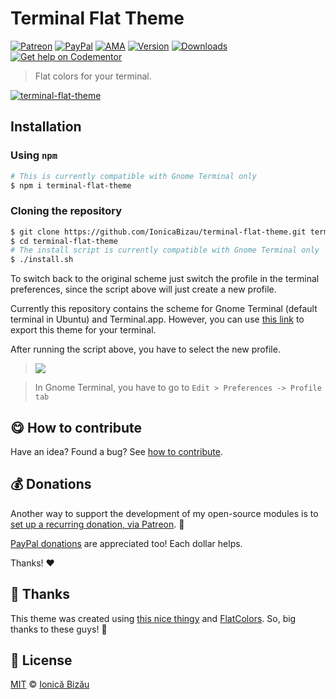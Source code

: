 
# Terminal Flat Theme

 [![Patreon](https://img.shields.io/badge/Support%20me%20on-Patreon-%23e6461a.svg)][paypal-donations] [![PayPal](https://img.shields.io/badge/%24-paypal-f39c12.svg)][paypal-donations] [![AMA](https://img.shields.io/badge/ask%20me-anything-1abc9c.svg)](https://github.com/IonicaBizau/ama) [![Version](https://img.shields.io/npm/v/terminal-flat-theme.svg)](https://www.npmjs.com/package/terminal-flat-theme) [![Downloads](https://img.shields.io/npm/dt/terminal-flat-theme.svg)](https://www.npmjs.com/package/terminal-flat-theme) [![Get help on Codementor](https://cdn.codementor.io/badges/get_help_github.svg)](https://www.codementor.io/johnnyb?utm_source=github&utm_medium=button&utm_term=johnnyb&utm_campaign=github)

> Flat colors for your terminal.

[![terminal-flat-theme](http://i.imgur.com/FPKTTj3.png)](#)

## Installation
### Using `npm`
```sh
# This is currently compatible with Gnome Terminal only
$ npm i terminal-flat-theme
```
### Cloning the repository
```sh
$ git clone https://github.com/IonicaBizau/terminal-flat-theme.git terminal-flat-theme
$ cd terminal-flat-theme
# The install script is currently compatible with Gnome Terminal only
$ ./install.sh
```

To switch back to the original scheme just switch the profile in the terminal preferences, since the script above will just create a new profile.

Currently this repository contains the scheme for Gnome Terminal (default terminal in Ubuntu) and Terminal.app. However, you can use [this link](http://terminal.sexy/#FyY0-vr6V2x_7mJUUNqL_blNY7Hlx4HlU97DuLu7eY6j_HtuZfai_dhAYrz51J3rV-3P2-Dg) to export this theme for your terminal.

After running the script above, you have to select the new profile.

> ![](http://i.imgur.com/jyKoljR.png)

> In Gnome Terminal, you have to go to `Edit > Preferences -> Profile tab`


## :yum: How to contribute
Have an idea? Found a bug? See [how to contribute][contributing].

## :moneybag: Donations

Another way to support the development of my open-source modules is
to [set up a recurring donation, via Patreon][patreon]. :rocket:

[PayPal donations][paypal-donations] are appreciated too! Each dollar helps.

Thanks! :heart:

## :cake: Thanks
This theme was created using [this nice thingy](http://terminal.sexy/) and [FlatColors](http://flatuicolors.com/). So, big thanks to these guys! :cake:


## :scroll: License

[MIT][license] © [Ionică Bizău][website]

[patreon]: https://www.patreon.com/ionicabizau
[paypal-donations]: https://www.paypal.com/cgi-bin/webscr?cmd=_s-xclick&hosted_button_id=RVXDDLKKLQRJW
[donate-now]: http://i.imgur.com/6cMbHOC.png

[license]: http://showalicense.com/?fullname=Ionic%C4%83%20Biz%C4%83u%20%3Cbizauionica%40gmail.com%3E%20(http%3A%2F%2Fionicabizau.net)&year=2014#license-mit
[website]: http://ionicabizau.net
[contributing]: /CONTRIBUTING.md
[docs]: /DOCUMENTATION.md
